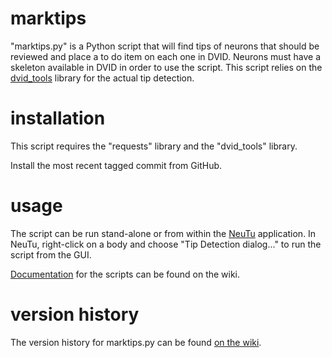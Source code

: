 # marktips

"marktips.py" is a Python script that will find tips of neurons that should be reviewed and place a to do item on each one in DVID. Neurons must have a skeleton available in DVID in order to use the script. This script relies on the [dvid_tools](https://github.com/flyconnectome/dvid_tools) library for the actual tip detection.

# installation

This script requires the "requests" library and the "dvid_tools" library.

Install the most recent tagged commit from GitHub.  

# usage

The script can be run stand-alone or from within the [NeuTu](https://github.com/janelia-flyem/NeuTu) application. In NeuTu, right-click on a body and choose "Tip Detection dialog..." to run the script from the GUI.

[Documentation](https://github.com/janelia-flyem/marktips/wiki) for the scripts can be found on the wiki. 

# version history

The version history for marktips.py can be found [on the wiki](https://github.com/janelia-flyem/marktips/wiki/Version-history).